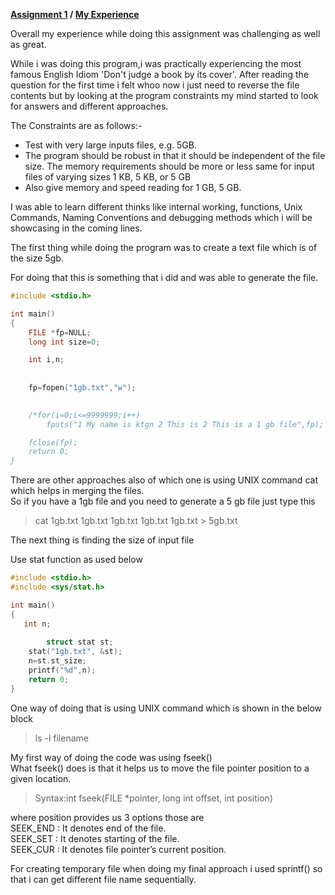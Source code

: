 **[Assignment 1](https://ktgnair.github.io/) / [My Experience](https://ktgnair.github.io/LearnedThings)**

Overall my experience while doing this assignment was challenging as well as great.

While i was doing this program,i was practically experiencing the most famous English Idiom 'Don't judge a book by its cover'.   After reading the question for the first time i felt whoo now i just need to reverse the file contents but by looking at the program constraints my mind started to look for answers and different approaches.  

The Constraints are as follows:-
+ Test with very large inputs files, e.g. 5GB.
+ The program should be robust in that it should be independent of the file size. The memory requirements should be more or less    same for input files of varying sizes 1 KB, 5 KB, or 5 GB
+ Also give memory and speed reading for 1 GB, 5 GB.  

I was able to learn different thinks like internal working, functions, Unix Commands, Naming Conventions and debugging methods which i will be showcasing in the coming lines.  

The first thing while doing the program was to create a text file which is of the size 5gb.

For doing that this is something that i did and was able to generate the file. 
```c
#include <stdio.h>

int main()
{
    FILE *fp=NULL;
    long int size=0;

    int i,n;
 
    
    fp=fopen("1gb.txt","w");
     

    /*for(i=0;i<=9999999;i++)
        fputs("1 My name is ktgn 2 This is 2 This is a 1 gb file",fp);

    fclose(fp); 
    return 0;
}
```
There are other approaches also of which one is using UNIX command cat which helps in merging the files.  
So if you have a 1gb file and you need to generate a 5 gb file just type this  

> cat 1gb.txt 1gb.txt 1gb.txt 1gb.txt 1gb.txt > 5gb.txt

The next thing is finding the size of input file

Use stat function as used below

```c
#include <stdio.h>
#include <sys/stat.h>

int main()
{
   int n;
   
    	struct stat st;
	stat("1gb.txt", &st);
  	n=st.st_size;
	printf("%d",n);   
    return 0;
}
```
One way of doing that is using UNIX command which is shown in the below block  
> ls -l filename

My first way of doing the code was using fseek()  
What fseek() does is that it helps us to move the file pointer position to a given location.  

> Syntax:int fseek(FILE *pointer, long int offset, int position)  

where position provides us 3 options those are  
SEEK_END : It denotes end of the file.  
SEEK_SET : It denotes starting of the file.  
SEEK_CUR : It denotes file pointer’s current position.    

For creating temporary file when doing my final approach i used sprintf() so that i can get different file name sequentially.

